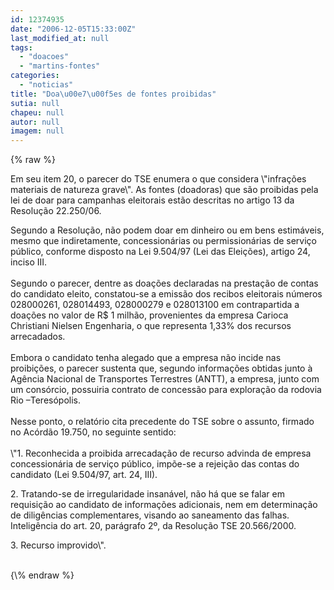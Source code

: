 ```yaml
---
id: 12374935
date: "2006-12-05T15:33:00Z"
last_modified_at: null
tags:
  - "doacoes"
  - "martins-fontes"
categories:
  - "noticias"
title: "Doa\u00e7\u00f5es de fontes proibidas"
sutia: null
chapeu: null
autor: null
imagem: null
---
```

{\% raw %}
<p><B></p>
<p><P></B>Em seu&nbsp;item 20, o parecer do TSE&nbsp;enumera o que considera \"infrações materiais de natureza grave\". As fontes (doadoras) que são proibidas pela lei de doar para campanhas eleitorais estão descritas no artigo 13 da Resolução 22.250/06. </P></p>
<p><P>Segundo a Resolução, não podem doar em dinheiro ou em bens estimáveis, mesmo que indiretamente, concessionárias ou permissionárias de serviço público, conforme disposto na Lei 9.504/97 (Lei das Eleições), artigo 24, inciso III.<BR><BR>Segundo o parecer, dentre as doações declaradas na prestação de contas do candidato eleito, constatou-se a emissão dos recibos eleitorais números 028000261, 028014493, 028000279 e 028013100 em contrapartida a doações no valor de R$ 1 milhão, provenientes da empresa Carioca Christiani Nielsen Engenharia, o que representa 1,33% dos recursos arrecadados.<BR><BR>Embora o candidato tenha alegado que a empresa não incide nas proibições, o parecer sustenta que, segundo informações obtidas junto à Agência Nacional de Transportes Terrestres (ANTT), a empresa, junto com um consórcio, possuiria contrato de concessão para exploração da rodovia Rio –Teresópolis.<BR><BR>Nesse ponto, o relatório cita precedente do TSE sobre o assunto, firmado no Acórdão 19.750, no seguinte sentido:<BR><BR>\"1. Reconhecida a proibida arrecadação de recurso advinda de empresa concessionária de serviço público, impõe-se a rejeição das contas do candidato (Lei 9.504/97, art. 24, III). </P></p>
<p><P>2. Tratando-se de irregularidade insanável, não há que se falar em requisição ao candidato de informações adicionais, nem em determinação de diligências complementares, visando ao saneamento das falhas. Inteligência do art. 20, parágrafo 2º, da Resolução TSE 20.566/2000. </P></p>
<p><P>3. Recurso improvido\".<BR><BR></P> </p>
{\% endraw %}